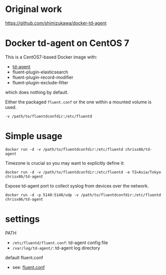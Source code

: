 # Original work
https://github.com/shimizukawa/docker-td-agent

# Docker td-agent on CentOS 7

This is a CentOS7-based Docker image with:

- [td-agent](http://www.fluentd.org/)
- fluent-plugin-elasticsearch
- fluent-plugin-record-modifier
- fluent-plugin-exclude-filter

which does nothing by default.

Either the packaged `fluent.conf` or the one within a mounted volume is used.

`-v /path/to/fluentdconfdir:/etc/fluentd`


# Simple usage

`docker run -d -v /path/to/fluentdconfdir:/etc/fluentd chrisx86/td-agent`

Timezone is crucial so you may want to explicitly define it:

`docker run -d -v /path/to/fluentdconfdir:/etc/fluentd -e TZ=Asia/Tokyo chrisx86/td-agent`

Expose td-agent port to collect syslog from devices over the network.

`docker run -d -p 5140:5140/udp -v /path/to/fluentdconfdir:/etc/fluentd chrisx86/td-agent`

# settings

PATH

- `/etc/fluentd/fluent.conf`: td-agent config file
- `/var/log/td-agent/`: td-agent log directory

default fluent.conf

- see: [fluent.conf](https://github.com/chris-x86-64/docker-td-agent/blob/master/etc/fluentd/fluent.conf)

